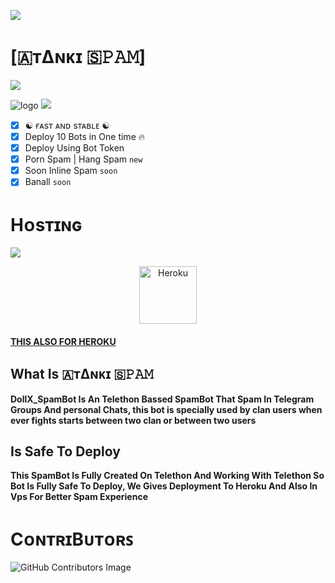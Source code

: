 <img src="https://user-images.githubusercontent.com/73097560/115834477-dbab4500-a447-11eb-908a-139a6edaec5c.gif"></a>
# [🇦ᴛΔɴᴋɪ 🇸𝙿𝙰𝙼]

  <img src="https://readme-typing-svg.herokuapp.com?color=F77247&width=420&lines=𝙰+𝚃𝚎𝚕𝚎𝚐𝚛𝚊𝚖+🇦ᴛΔɴᴋɪ 🇸𝙿𝙰𝙼+𝙾𝚙𝚎𝚗+𝚂𝚘𝚞𝚛𝚌𝚎;𝙳𝙴𝚅𝙴𝙻𝙾𝙿𝙴𝚁+𝚅𝙴𝙽𝙾𝙼%E2%9D%A4%EF%B8%8F">
</p> 

![logo](https://graph.org/file/33fc93cc2201d10f25f7d.jpg)
<img src="https://user-images.githubusercontent.com/73097560/115834477-dbab4500-a447-11eb-908a-139a6edaec5c.gif"></a>

- [x] ☯︎ ғᴀsᴛ ᴀɴᴅ sᴛᴀʙʟᴇ ☯︎
- [x] Deploy 10 Bots in One time 🔥
- [x] Deploy Using Bot Token 
- [x] Porn Spam | Hang Spam `new`
- [x] Soon Inline Spam `soon`
- [x] Banall `soon`
# Hᴏsᴛɪɴɢ
  <img src="https://readme-typing-svg.herokuapp.com?color=F77247&width=420&lines=𝙷𝚘𝚠+𝚃𝚘+𝙳𝚎𝚙𝚕𝚘𝚢+🇦ᴛΔɴᴋɪ 🇸𝙿𝙰𝙼+𝚂𝚘𝚞𝚛𝚌𝚎;𝙷𝚘𝚠+𝚃𝚘+𝙳𝚎𝚙𝚕𝚘𝚢+🇦ᴛΔɴᴋɪ 🇸𝙿𝙰𝙼+𝚂𝚘𝚞𝚛𝚌𝚎%E2%9D%A4%EF%B8%8F">
</p>

<p align="center"><a href="https://heroku.com/deploy?template=https://github.com/Team-CF-Bots/CF-SPAM/BOTDEPLOY"><img align="center" alt="Heroku" width="92px" src="https://www.nicepng.com/png/full/223-2233246_heroku-logo-salesforce-heroku.png"></p>


#### [THIS ALSO FOR HEROKU](https://heroku.com/deploy?template=https://github.com/Team-CF-Bots/CF-SPAM) 

## What Is 🇦ᴛΔɴᴋɪ 🇸𝙿𝙰𝙼

<b>DollX_SpamBot Is An Telethon Bassed SpamBot That Spam In Telegram Groups And personal Chats, this bot is specially used by clan users when ever fights starts between two clan or between two users</b>

## Is Safe To Deploy

<b>This SpamBot Is Fully Created On Telethon And Working With Telethon So Bot Is Fully Safe To Deploy, We Gives Deployment To Heroku And Also In Vps For Better Spam Experience</b>

# CᴏɴᴛʀɪBᴜᴛᴏʀꜱ

![GitHub Contributors Image](https://contrib.rocks/image?repo=Team-Deadly/DEADLY-SPAMBOT)


